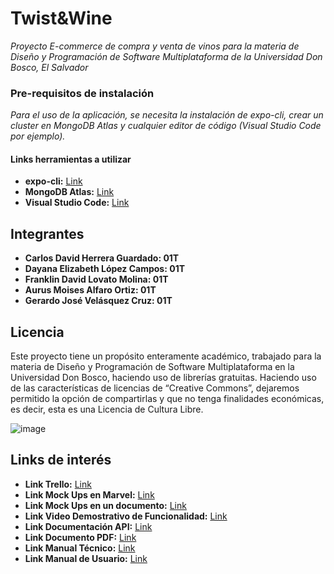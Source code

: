 # Twist&Wine

_Proyecto E-commerce de compra y venta de vinos para la materia de Diseño y Programación de Software Multiplataforma de la Universidad Don Bosco, El Salvador_

### Pre-requisitos de instalación

_Para el uso de la aplicación, se necesita la instalación de expo-cli, crear un cluster en MongoDB Atlas y cualquier editor de código (Visual Studio Code por ejemplo)._

#### Links herramientas a utilizar

- **expo-cli:** [Link](https://docs.expo.dev/workflow/expo-cli/)
- **MongoDB Atlas:** [Link](https://www.mongodb.com/es/cloud/atlas)
- **Visual Studio Code:** [Link](https://code.visualstudio.com/)

## Integrantes

- **Carlos David Herrera Guardado: 01T**
- **Dayana Elizabeth López Campos: 01T**
- **Franklin David Lovato Molina: 01T**
- **Aurus Moises Alfaro Ortiz: 01T**
- **Gerardo José Velásquez Cruz: 01T**

## Licencia

Este proyecto tiene un propósito enteramente académico, trabajado para la materia de Diseño y Programación de Software Multiplataforma en la Universidad Don Bosco, haciendo uso de librerías gratuitas. Haciendo uso de las características de licencias de “Creative Commons”, dejaremos permitido la opción de compartirlas y que no tenga finalidades económicas, es decir, esta es una Licencia de Cultura Libre.

![image](https://user-images.githubusercontent.com/50189393/132115949-1147cee0-ea81-47a5-94e5-d87fb808a802.png)

## Links de interés

- **Link Trello:** [Link](https://trello.com/areadetrabajo33)
- **Link Mock Ups en Marvel:** [Link](https://marvelapp.com/prototype/769a5dc)
- **Link Mock Ups en un documento:** [Link](https://docs.google.com/document/d/1GS7EVeHEXK1HaA_yozrDsA6mtAx5gh-9/edit?usp=sharing&ouid=107684904107417675018&rtpof=true&sd=true)
- **Link Video Demostrativo de Funcionalidad:** [Link](https://drive.google.com/file/d/1OCc_etTsIA8TRJRz_fdE7WRj34v15L5U/view?usp=sharing)
- **Link Documentación API:** [Link](https://documenter.getpostman.com/view/13313932/TzzEmtwz)
- **Link Documento PDF:** [Link](https://docs.google.com/document/d/1OVqtw6rUYAy1D7VA1iC7TNK9x9op055V/edit?usp=sharing&ouid=107684904107417675018&rtpof=true&sd=true)
- **Link Manual Técnico:** [Link](https://drive.google.com/file/d/1lgZCpQY82weSih2K1_iHVMZdKkJ5S8ii/view?usp=sharing)
- **Link Manual de Usuario:** [Link](https://drive.google.com/file/d/1pfCVLiaStxDJ9XNx6o2vEqohKH5n-GIf/view?usp=sharing)
